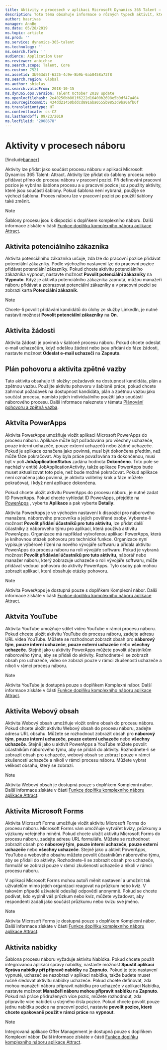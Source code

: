 ```yaml
---
title: Aktivity v procesech v aplikaci Microsoft Dynamics 365 Talent – Attract
description: Toto téma obsahuje informace o různých typech aktivit, které lze použít v procesu náboru v aplikaci Microsoft Dynamics 365 Talent – Attract.
author: hasrivas
manager: AnnBe
ms.date: 05/28/2019
ms.topic: article
ms.prod: ''
ms.service: dynamics-365-talent
ms.technology: ''
ms.search.form: ''
audience: Application User
ms.reviewer: anbichse
ms.search.scope: Talent, Core
ms.custom: 7521
ms.assetid: 3b953d5f-6325-4c9e-8b9b-6ab0458a73f8
ms.search.region: Global
ms.author: shielas
ms.search.validFrom: 2018-10-15
ms.dyn365.ops.version: Talent October 2018 update
ms.openlocfilehash: 2e40250bb801f6222d16400b2698e5b0df47a404
ms.sourcegitcommit: 434dd21450bddcd891aba0555b9853d9ba0afb6f
ms.translationtype: HT
ms.contentlocale: cs-CZ
ms.lasthandoff: 09/23/2019
ms.locfileid: "2008678"
---
```

# <a name="activities-in-hiring-processes"></a>Aktivity v procesech náboru

[!include[banner](../includes/banner.md)]

Aktivity lze přidat jako součást procesu náboru v aplikaci Microsoft Dynamics 365 Talent: Attract. Aktivity lze přidat do šablony procesu nebo přidávat přímo do procesu náboru v pracovní pozici. Při definování pracovní pozice je vybrána šablona procesu a u pracovní pozice jsou použity aktivity, které jsou součástí šablony. Pokud šablona není vybraná, použije se výchozí šablona. Proces náboru lze v pracovní pozici po použití šablony také změnit.

> [!NOTE] 
> Šablony procesu jsou k dispozici s doplňkem komplexního náboru. Další informace získáte v části [Funkce doplňku komplexního náboru aplikace Attract](./attract-comprehensive-hiring.md).

## <a name="prospect-activity"></a>Aktivita potenciálního zákazníka

Aktivita potenciálního zákazníka určuje, zda lze do pracovní pozice přidávat potenciální zákazníky. Podle výchozího nastavení lze do pracovní pozice přidávat potenciální zákazníky. Pokud chcete aktivitu potenciálního zákazníka vypnout, nastavte možnost **Povolit potenciální zákazníky** na **Vypnuto**. Když je aktivita potenciálního zákazníka zapnutá, můžou manažeři náboru přidávat a zobrazovat potenciální zákazníky a v pracovní pozici se zobrazí karta **Potenciální zákazník**.

> [!NOTE]
> Chcete-li povolit přidávání kandidátů do úlohy ze služby LinkedIn, je nutné nastavit možnost **Povolit potenciální zákazníky** na **On**.

## <a name="application-activity"></a>Aktivita žádosti

Aktivita žádosti je povinná v šabloně procesu náboru. Pokud chcete odeslat e-mail uchazečům, když odešlou žádost nebo jsou přidáni do fáze žádosti, nastavte možnost **Odeslat e-mail uchazeči** na **Zapnuto**.

## <a name="interview-schedule-and-feedback-activity"></a>Plán pohovoru a aktivita zpětné vazby

Tato aktivita obsahuje tři složky: požadavek na dostupnost kandidáta, plán a zpětnou vazbu. Použijte aktivitu pohovoru v šabloně práce, pokud chcete zahrnout požadavek na dostupnost kandidáta, plán a zpětnou vazbu jako součást procesu, namísto jejich individuálního použití jako součástí náborového procesu. Další informace naleznete v tématu [Plánování pohovoru a zpětná vazba](interview-scheduling-feedback.md).

## <a name="powerapps-activity"></a>Aktvita PowerApps

Aktivita PowerApps umožňuje vložit aplikaci Microsoft PowerApps do procesu náboru. Aplikace může být požadována pro všechny uchazeče, pouze interní uchazeče, pouze externí uchazečů nebo žádné uchazeče. Pokud je aplikace označena jako povinná, musí být dokončena předtím, než může fáze pokračovat. Aby byla práce považována za dokončenou, musí být v poli **JobApplicationStatus** zadána hodnota **Dokončeno**. Toto pole se nachází v entitě JobApplicationActivity, takže aplikace PowerApps bude muset aktualizovat toto pole, než bude možné pokračovat. Pokud aplikace není označena jako povinná, je aktivita volitelný krok a fáze můžete pokračovat, i když není aplikace dokončena.

Pokud chcete uložit aktivitu PowerApps do procesu náboru, je nutné zadat ID PowerApps. Pokud chcete vyhledat ID PowerApps, přejděte na [PowerApps](https://web.powerapps.com) , vyberte **Aplikace** a pak vyberte **Detaily**.

Aktivita PowerApps je ve výchozím nastavení k dispozici pro náborového manažera, náborového pracovníka a jejich pověřené osoby. Vyberete-li možnost **Povolit přidání účastníků pro tuto aktivitu**, lze přidat další účastníky z náborového týmu pro aplikaci, která používá aktivitu PowerApps. Organizace má například vytvořenou aplikaci PowerApps, která je knihovnou otázek pohovoru pro technické funkce. Organizace nyní vypisuje výběrové řízení na nového vývojáře softwaru a přidala aktivitu PowerApps do procesu náboru na roli vývojáře softwaru. Pokud je vybraná možnost **Povolit přidávání účastníků pro tuto aktivitu**, náborář nebo manažer náboru, který zobrazuje uchazeče o roli vývojáře softwaru, může přidávat vedoucí pohovoru do aktivity PowerApps. Tyto osoby pak mohou zobrazit aplikaci, která obsahuje otázky pohovoru.

> [!NOTE]
> Aktivita PowerApps je dostupná pouze s doplňkem Komplexní nábor. Další informace získáte v části [Funkce doplňku komplexního náboru aplikace Attract](./attract-comprehensive-hiring.md).

## <a name="youtube-activity"></a>Aktvita YouTube

Aktivita YouTube umožňuje sdílet video YouTube v rámci procesu náboru. Pokud chcete uložit aktivitu YouTube do procesu náboru, zadejte adresu URL videa YouTube. Můžete se rozhodnout zobrazit obsah pro **náborový tým**, **pouze interní uchazeče**, **pouze externí uchazeče** nebo **všechny uchazeče**. Stejně jako u aktivity PowerApps můžete povolit účastníkům náborového týmu, aby se přidali do aktivity. Rozhodnete-li se zobrazit obsah pro uchazeče, video se zobrazí pouze v rámci zkušeností uchazeče a nikoli v rámci procesu náboru.

> [!NOTE]
> Aktivita YouTube je dostupná pouze s doplňkem Komplexní nábor. Další informace získáte v části [Funkce doplňku komplexního náboru aplikace Attract](./attract-comprehensive-hiring.md).

## <a name="web-content-activity"></a>Aktivita Webový obsah

Aktivita Webový obsah umožňuje vložit online obsah do procesu náboru. Pokud chcete uložit aktivitu Webový obsah do procesu náboru, zadejte adresu URL obsahu. Můžete se rozhodnout zobrazit obsah pro **náborový tým**, **pouze interní uchazeče**, **pouze externí uchazeče** nebo **všechny uchazeče**. Stejně jako u aktivit PowerApps a YouTube můžete povolit účastníkům náborového týmu, aby se přidali do aktivity. Rozhodnete-li se zobrazit obsah pro uchazeče, webový obsah se zobrazí pouze v rámci zkušeností uchazeče a nikoli v rámci procesu náboru. Můžete vybrat velikost obsahu, který se zobrazí.

> [!NOTE]
> Aktivita Webový obsah je dostupná pouze s doplňkem Komplexní nábor. Další informace získáte v části [Funkce doplňku komplexního náboru aplikace Attract](./attract-comprehensive-hiring.md).

## <a name="microsoft-forms-activity"></a>Aktivita Microsoft Forms

Aktivita Microsoft Forms umožňuje vložit aktivitu Microsoft Forms do procesu náboru. Microsoft Forms vám umožňuje vytvářet kvízy, průzkumy a výzkumy veřejného mínění. Pokud chcete uložit aktivitu Microsoft Forms do procesu náboru, zadejte adresu URL formuláře. Můžete se rozhodnout zobrazit obsah pro **náborový tým**, **pouze interní uchazeče**, **pouze externí uchazeče** nebo **všechny uchazeče**. Stejně jako u aktivit PowerApps, YouTube a webového obsahu můžete povolit účastníkům náborového týmu, aby se přidali do aktivity. Rozhodnete-li se zobrazit obsah pro uchazeče, formulář se zobrazí pouze v rámci zkušeností uchazeče a nikoli v rámci procesu náboru.

V aplikaci Microsoft Forms mohou autoři měnit nastavení a umožnit tak uživatelům mimo jejich organizaci reagovat na průzkum nebo kvíz. V takovém případě uživatelé odesílají odpovědi anonymně. Pokud se chcete podívat, kdo vyplnil váš průzkum nebo kvíz, můžete vyžadovat, aby respondenti zadali jako součást průzkumu nebo kvízu své jméno.

> [!NOTE]
> Aktivita Microsoft Forms je dostupná pouze s doplňkem Komplexní nábor. Další informace získáte v části [Funkce doplňku komplexního náboru aplikace Attract](./attract-comprehensive-hiring.md).

## <a name="offer-activity"></a>Aktivita nabídky

Šablona procesu náboru vyžaduje aktivitu Nabídka. Pokud chcete použít integrovanou aplikaci správy nabídky, nastavte možnost **Spustit aplikaci Správa nabídky při přípravě nabídky** na **Zapnuto**. Pokud je toto nastavení vypnuté, uchazeč se nezobrazí v aplikaci nabídka, takže budete muset ručně sledovat aktivitu nabídky uchazeče. Pokud chcete definovat, zda mohou manažeři náboru připravit nabídku pro uchazeče v aplikaci Nabídka, nastavte možnost **Manažeři náboru mohou připravit nabídku** na **Zapnuto**. Pokud má práce přidružených více pozic, můžete rozhodnout, zda připravíte více nabídek u stejného čísla pozice. Pokud chcete povolit pouze jednu nabídku pozice na pracovní pozici, nastavte **povolit pozice, které chcete opakovaně použít v rámci práce** na **vypnout**.

> [!NOTE]
> Integrovaná aplikace Offer Management je dostupná pouze s doplňkem Komplexní nábor. Další informace získáte v části [Funkce doplňku komplexního náboru aplikace Attract](./attract-comprehensive-hiring.md).


